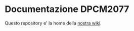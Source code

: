 # Documentazione DPCM2077
Questo repository e' la home della [nostra wiki](https://github.com/DPCMGroup/dpcm2077-docs/wiki).
